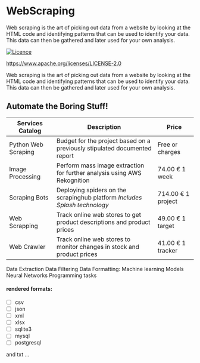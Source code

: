 # WebScraping

Web scraping is the art of picking out data from a website by looking at the HTML code and identifying patterns that can be used to identify your data. This data can then be gathered and later used for your own analysis.

[![Licence](https://img.shields.io/badge/licence-Apache%20Licence%20%282.0%29-blue.svg)](https://www.apache.org/licenses/LICENSE-2.0)

https://www.apache.org/licenses/LICENSE-2.0

Web scraping is the art of picking out data from a website by looking at the HTML code and identifying patterns that can be used to identify your data. This data can then be gathered and later used for your own analysis.


## Automate the Boring Stuff! 

Services Catalog | Description | Price
---------------- | ----------- | -----
Python Web Scraping | Budget for the project based on a previously stipulated documented report | Free or charges
Image Processing | Perform mass image extraction for further analysis using AWS Rekognition | 74.00 € 1 week
Scraping Bots | Deploying spiders on the scrapinghub platform *_Includes Splash technology_* | 714.00 € 1 project
Web Scrapping | Track online web stores to get product descriptions and product prices | 49.00 € 1 target 
Web Crawler | Track online web stores to monitor changes in stock and product prices  | 41.00 € 1 tracker 
Data Extraction
Data Filtering
Data Formatting:
Machine learning Models
Neural Networks
Programming tasks

#### rendered formats:
- [ ] csv 
- [ ] json
- [ ] xml
- [ ] xlsx
- [ ] sqlite3
- [ ] mysql
- [ ] postgresql

and txt ...

    

